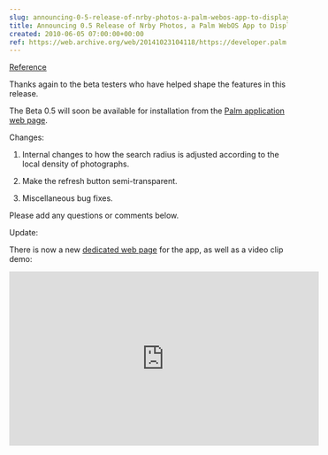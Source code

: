 ```yaml
---  
slug: announcing-0-5-release-of-nrby-photos-a-palm-webos-app-to-display-nearby-photogr
title: Announcing 0.5 Release of Nrby Photos, a Palm WebOS App to Display Nearby Photographs
created: 2010-06-05 07:00:00+00:00
ref: https://web.archive.org/web/20141023104118/https://developer.palm.com/webChannel/index.php?packageid=org.eamonn.nrby
---  
```

[Reference](https://web.archive.org/web/20141023104118/https://developer.palm.com/webChannel/index.php?packageid=org.eamonn.nrby)
 
Thanks again to the beta testers who have helped shape the features in this release.

The Beta 0.5 will soon be available for installation from the [Palm application web page](https://web.archive.org/web/20141023104118/https://developer.palm.com/webChannel/index.php?packageid=org.eamonn.nrby).

Changes:


  1. Internal changes to how the search radius is adjusted according to the local density of photographs.


  2. Make the refresh button semi-transparent.


  3. Miscellaneous bug fixes.


Please add any questions or comments below.

Update:

There is now a new [dedicated web page](http://www.nrby.eamonn.org/) for the app, as well as a video clip demo:

<iframe width="560" height="315" src="https://www.youtube.com/embed/0-gXpFuqdEU" frameborder="0" allow="accelerometer; autoplay; encrypted-media; gyroscope; picture-in-picture" allowfullscreen></iframe>

